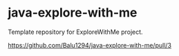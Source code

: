 # java-explore-with-me
Template repository for ExploreWithMe project.

https://github.com/Balu1294/java-explore-with-me/pull/3
